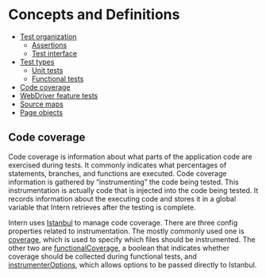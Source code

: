 # Concepts and Definitions

<!-- vim-markdown-toc GFM -->

* [Test organization](#test-organization)
  * [Assertions](#assertions)
  * [Test interface](#test-interface)
* [Test types](#test-types)
  * [Unit tests](#unit-tests)
  * [Functional tests](#functional-tests)
* [Code coverage](#code-coverage)
* [WebDriver feature tests](#webdriver-feature-tests)
* [Source maps](#source-maps)
* [Page objects](#page-objects)

<!-- vim-markdown-toc -->


## Code coverage

Code coverage is information about what parts of the application code are
exercised during tests. It commonly indicates what percentages of statements,
branches, and functions are executed. Code coverage information is gathered by
“instrumenting” the code being tested. This instrumentation is actually code
that is injected into the code being tested. It records information about the
executing code and stores it in a global variable that Intern retrieves after
the testing is complete.

Intern uses [Istanbul](https://github.com/istanbuljs/istanbuljs) to manage code
coverage. There are three config properties related to instrumentation. The
mostly commonly used one is [coverage], which is used to specify which files
should be instrumented. The other two are [functionalCoverage], a boolean that
indicates whether coverage should be collected during functional tests, and
[instrumenterOptions], which allows options to be passed directly to Istanbul.



[coverage]:
  https://theintern.io/docs.html#Intern/4/api/lib%2Fexecutors%2FNode/coverage
[functionalcoverage]:
  https://theintern.io/docs.html#Intern/4/api/lib%2Fexecutors%2FNode/functionalcoverage
[instrumenteroptions]:
  https://theintern.io/docs.html#Intern/4/api/lib%2Fexecutors%2FNode/instrumenteroptions

